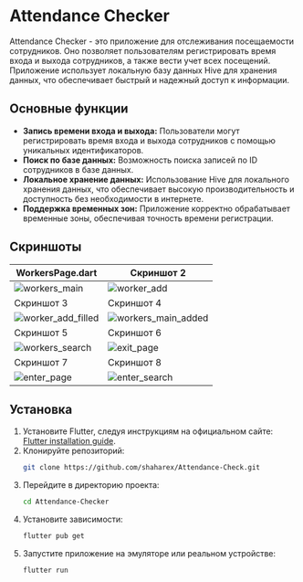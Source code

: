 # Attendance Checker

Attendance Checker - это приложение для отслеживания посещаемости сотрудников. Оно позволяет пользователям регистрировать время входа и выхода сотрудников, а также вести учет всех посещений. Приложение использует локальную базу данных Hive для хранения данных, что обеспечивает быстрый и надежный доступ к информации.

## Основные функции

- **Запись времени входа и выхода:** Пользователи могут регистрировать время входа и выхода сотрудников с помощью уникальных идентификаторов.
- **Поиск по базе данных:** Возможность поиска записей по ID сотрудников в базе данных.
- **Локальное хранение данных:** Использование Hive для локального хранения данных, что обеспечивает высокую производительность и доступность без необходимости в интернете.
- **Поддержка временных зон:** Приложение корректно обрабатывает временные зоны, обеспечивая точность времени регистрации.

## Скриншоты

| WorkersPage.dart                                                                                          | Скриншот 2                                                                                               |
|------------------------------------------------------------------------------------------------------|----------------------------------------------------------------------------------------------------------|
| ![workers_main](https://github.com/shaharex/Attendance-Checker/assets/155885618/463bbd45-9289-4aa2-a831-598af8033ea9) | ![worker_add](https://github.com/shaharex/Attendance-Checker/assets/155885618/953f63a6-fc4a-45e4-aaa7-91995dd249bc) |
| Скриншот 3                                                                                          | Скриншот 4                                                                                               |
| ![worker_add_filled](https://github.com/shaharex/Attendance-Checker/assets/155885618/bedcdc82-c542-4fd0-88bf-22b80b7ad9aa) | ![workers_main_added](https://github.com/shaharex/Attendance-Checker/assets/155885618/1e2fe4df-6dde-4cbb-bc1a-08f0421399e9) |
| Скриншот 5                                                                                          | Скриншот 6                                                                                               |
| ![workers_search](https://github.com/shaharex/Attendance-Checker/assets/155885618/57bfb56e-3851-4c29-8504-2219ebf1fb3b) | ![exit_page](https://github.com/shaharex/Attendance-Checker/assets/155885618/a1ee34ba-8df5-4b4f-a075-21b1203affd6) |
| Скриншот 7                                                                                          | Скриншот 8                                                                                               |
| ![enter_page](https://github.com/shaharex/Attendance-Checker/assets/155885618/cc325935-a7d3-485a-936c-27b86feccb5f) | ![enter_search](https://github.com/shaharex/Attendance-Checker/assets/155885618/56012bc1-d221-40b8-9a8c-6a7dd9f581c8) |

## Установка

1. Установите Flutter, следуя инструкциям на официальном сайте: [Flutter installation guide](https://flutter.dev/docs/get-started/install).
2. Клонируйте репозиторий:
    ```bash
    git clone https://github.com/shaharex/Attendance-Check.git
    ```
3. Перейдите в директорию проекта:
    ```bash
    cd Attendance-Checker
    ```
4. Установите зависимости:
    ```bash
    flutter pub get
    ```
5. Запустите приложение на эмуляторе или реальном устройстве:
    ```bash
    flutter run
    ```


